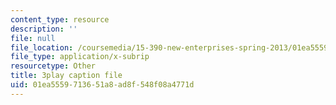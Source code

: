 ```yaml
---
content_type: resource
description: ''
file: null
file_location: /coursemedia/15-390-new-enterprises-spring-2013/01ea5559713651a8ad8f548f08a4771d_2KpOZ9N2QOQ.vtt
file_type: application/x-subrip
resourcetype: Other
title: 3play caption file
uid: 01ea5559-7136-51a8-ad8f-548f08a4771d
---
```

